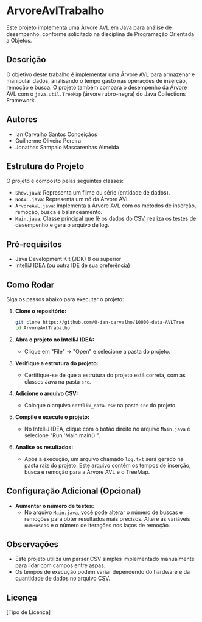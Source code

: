 # ArvoreAvlTrabalho

Este projeto implementa uma Árvore AVL em Java para análise de desempenho, conforme solicitado na disciplina de Programação Orientada a Objetos.

## Descrição

O objetivo deste trabalho é implementar uma Árvore AVL para armazenar e manipular dados, analisando o tempo gasto nas operações de inserção, remoção e busca. O projeto também compara o desempenho da Árvore AVL com o `java.util.TreeMap` (árvore rubro-negra) do Java Collections Framework.

## Autores

- Ian Carvalho Santos Conceiçãos
- Guilherme Oliveira Pereira
- Jonathas Sampaio Mascarenhas Almeida
  
## Estrutura do Projeto

O projeto é composto pelas seguintes classes:

-   `Show.java`: Representa um filme ou série (entidade de dados).
-   `NoAVL.java`: Representa um nó da Árvore AVL.
-   `ArvoreAVL.java`: Implementa a Árvore AVL com os métodos de inserção, remoção, busca e balanceamento.
-   `Main.java`: Classe principal que lê os dados do CSV, realiza os testes de desempenho e gera o arquivo de log.

## Pré-requisitos

-   Java Development Kit (JDK) 8 ou superior
-   IntelliJ IDEA (ou outra IDE de sua preferência)

## Como Rodar

Siga os passos abaixo para executar o projeto:

1.  **Clone o repositório:**

    ```bash
    git clone https://github.com/O-ian-carvalho/10000-data-AVLTree
    cd ArvoreAvlTrabalho
    ```

2.  **Abra o projeto no IntelliJ IDEA:**

    -   Clique em "File" -> "Open" e selecione a pasta do projeto.

3.  **Verifique a estrutura do projeto:**

    -   Certifique-se de que a estrutura do projeto está correta, com as classes Java na pasta `src`.

4.  **Adicione o arquivo CSV:**

    -   Coloque o arquivo `netflix_data.csv` na pasta `src` do projeto.

5.  **Compile e execute o projeto:**

    -   No IntelliJ IDEA, clique com o botão direito no arquivo `Main.java` e selecione "Run 'Main.main()'".

6.  **Analise os resultados:**

    -   Após a execução, um arquivo chamado `log.txt` será gerado na pasta raiz do projeto. Este arquivo contém os tempos de inserção, busca e remoção para a Árvore AVL e o TreeMap.

## Configuração Adicional (Opcional)

-   **Aumentar o número de testes:**
    -   No arquivo `Main.java`, você pode alterar o número de buscas e remoções para obter resultados mais precisos. Altere as variáveis `numBuscas` e o número de iterações nos laços de remoção.

## Observações

-   Este projeto utiliza um parser CSV simples implementado manualmente para lidar com campos entre aspas.
-   Os tempos de execução podem variar dependendo do hardware e da quantidade de dados no arquivo CSV.

## Licença

[Tipo de Licença]
